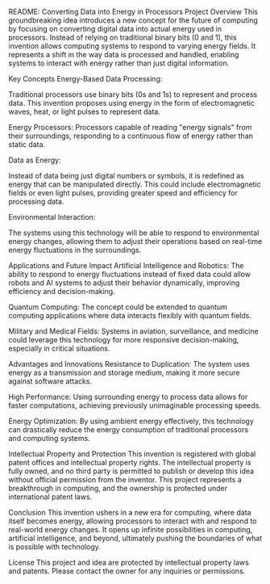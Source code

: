 README: Converting Data into Energy in Processors
Project Overview
This groundbreaking idea introduces a new concept for the future of computing by focusing on converting digital data into actual energy used in processors. Instead of relying on traditional binary bits (0 and 1), this invention allows computing systems to respond to varying energy fields. It represents a shift in the way data is processed and handled, enabling systems to interact with energy rather than just digital information.

Key Concepts
Energy-Based Data Processing:

Traditional processors use binary bits (0s and 1s) to represent and process data. This invention proposes using energy in the form of electromagnetic waves, heat, or light pulses to represent data.

Energy Processors: Processors capable of reading "energy signals" from their surroundings, responding to a continuous flow of energy rather than static data.

Data as Energy:

Instead of data being just digital numbers or symbols, it is redefined as energy that can be manipulated directly. This could include electromagnetic fields or even light pulses, providing greater speed and efficiency for processing data.

Environmental Interaction:

The systems using this technology will be able to respond to environmental energy changes, allowing them to adjust their operations based on real-time energy fluctuations in the surroundings.

Applications and Future Impact
Artificial Intelligence and Robotics: The ability to respond to energy fluctuations instead of fixed data could allow robots and AI systems to adjust their behavior dynamically, improving efficiency and decision-making.

Quantum Computing: The concept could be extended to quantum computing applications where data interacts flexibly with quantum fields.

Military and Medical Fields: Systems in aviation, surveillance, and medicine could leverage this technology for more responsive decision-making, especially in critical situations.

Advantages and Innovations
Resistance to Duplication: The system uses energy as a transmission and storage medium, making it more secure against software attacks.

High Performance: Using surrounding energy to process data allows for faster computations, achieving previously unimaginable processing speeds.

Energy Optimization: By using ambient energy effectively, this technology can drastically reduce the energy consumption of traditional processors and computing systems.

Intellectual Property and Protection
This invention is registered with global patent offices and intellectual property rights. The intellectual property is fully owned, and no third party is permitted to publish or develop this idea without official permission from the inventor. This project represents a breakthrough in computing, and the ownership is protected under international patent laws.

Conclusion
This invention ushers in a new era for computing, where data itself becomes energy, allowing processors to interact with and respond to real-world energy changes. It opens up infinite possibilities in computing, artificial intelligence, and beyond, ultimately pushing the boundaries of what is possible with technology.

License
This project and idea are protected by intellectual property laws and patents. Please contact the owner for any inquiries or permissions.
